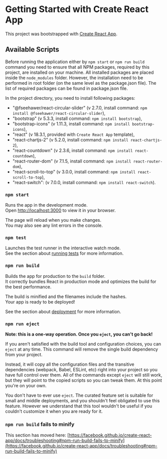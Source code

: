 # Getting Started with Create React App

This project was bootstrapped with [Create React App](https://github.com/facebook/create-react-app).

## Available Scripts

Before running the application either by `npm start` or `npm run build` command you need to ensure that all NPM packages, required by this project, are installed on your machine. All installed packages are placed inside the `node_modules` folder. However, the installation need to be performed in root folder (on the same level as the package.json file). 
The list of required packages can be found in package.json file.  

In the project directory, you need to install following packages:
- "@fseehawer/react-circular-slider" (v 2.7.0, install command: `npm install @fseehawer/react-circular-slider`),
- "bootstrap" (v 5.3.3, install command: `npm install bootstrap`),
- "bootstrap-icons" (v 1.11.3, install command: `npm install bootstrap-icons`),
- "react" (v 18.3.1, provided with `Create React App` template),
- "react-chartjs-2" (v 5.2.0, install command: `npm install react-chartjs-2`),
- "react-countdown" (v 2.3.6, install command: `npm install react-countdown`),
- "react-router-dom" (v 7.1.5, install command: `npm install react-router-dom`),
- "react-scroll-to-top" (v 3.0.0, install command: `npm install react-scroll-to-top`),
- "react-switch": (v 7.0.0, install command: `npm install react-switch`).

### `npm start`

Runs the app in the development mode.\
Open [http://localhost:3000](http://localhost:3000) to view it in your browser.

The page will reload when you make changes.\
You may also see any lint errors in the console.

### `npm test`

Launches the test runner in the interactive watch mode.\
See the section about [running tests](https://facebook.github.io/create-react-app/docs/running-tests) for more information.

### `npm run build`

Builds the app for production to the `build` folder.\
It correctly bundles React in production mode and optimizes the build for the best performance.

The build is minified and the filenames include the hashes.\
Your app is ready to be deployed!

See the section about [deployment](https://facebook.github.io/create-react-app/docs/deployment) for more information.

### `npm run eject`

**Note: this is a one-way operation. Once you `eject`, you can't go back!**

If you aren't satisfied with the build tool and configuration choices, you can `eject` at any time. This command will remove the single build dependency from your project.

Instead, it will copy all the configuration files and the transitive dependencies (webpack, Babel, ESLint, etc) right into your project so you have full control over them. All of the commands except `eject` will still work, but they will point to the copied scripts so you can tweak them. At this point you're on your own.

You don't have to ever use `eject`. The curated feature set is suitable for small and middle deployments, and you shouldn't feel obligated to use this feature. However we understand that this tool wouldn't be useful if you couldn't customize it when you are ready for it.

### `npm run build` fails to minify

This section has moved here: [https://facebook.github.io/create-react-app/docs/troubleshooting#npm-run-build-fails-to-minify](https://facebook.github.io/create-react-app/docs/troubleshooting#npm-run-build-fails-to-minify)

